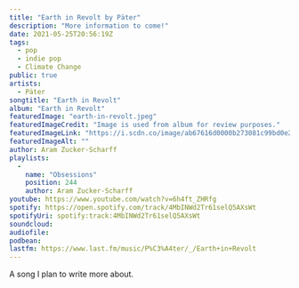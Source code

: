 ```yaml
---
title: "Earth in Revolt by Päter"
description: "More information to come!"
date: 2021-05-25T20:56:19Z
tags:
  - pop
  - indie pop
  - Climate Change
public: true
artists:
  - Päter
songtitle: "Earth in Revolt"
album: "Earth in Revolt"
featuredImage: "earth-in-revolt.jpeg"
featuredImageCredit: "Image is used from album for review purposes."
featuredImageLink: "https://i.scdn.co/image/ab67616d0000b273081c99bd0e213c2637cebdf8"
featuredImageAlt: ""
author: Aram Zucker-Scharff
playlists:
  -
    name: "Obsessions"
    position: 244
    author: Aram Zucker-Scharff
youtube: https://www.youtube.com/watch?v=6h4ft_ZHRfg
spotify: https://open.spotify.com/track/4MbINWd2Tr61selQ5AXsWt
spotifyUri: spotify:track:4MbINWd2Tr61selQ5AXsWt
soundcloud:
audiofile:
podbean:
lastfm: https://www.last.fm/music/P%C3%A4ter/_/Earth+in+Revolt
---
```


A song I plan to write more about.
		